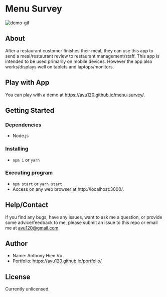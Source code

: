 # Menu Survey

![demo-gif](./public/demo.gif)

## About

After a restaurant customer finishes their meal, they can use this app to send a meal/restaurant review to restaurant management/staff. This app is intended to be used primarily on mobile devices. However the app also works/displays well on tablets and laptops/monitors.

## Play with App

You can play with a demo at https://avu120.github.io/menu-survey/.

## Getting Started

### Dependencies

- Node.js

### Installing

- `npm i` or `yarn`

### Executing program

- `npm start` or `yarn start`
- Access on any web browser at http://localhost:3000/.

## Help/Contact

If you find any bugs, have any issues, want to ask me a question, or provide some advice/feedback to me, please submit an issue to this repo or email me at avu120@gmail.com.

## Author

- Name: Anthony Hien Vu
- Portfolio: https://avu120.github.io/portfolio/

## License

Currently unlicensed.
